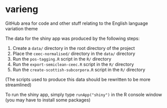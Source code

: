 # varieng
GitHub area for code and other stuff relating to the English language variation theme

The data for the shiny app was produced by the following steps:

1. Create a `data/` directory in the root directory of the project
2. Place the `ceec-normalised/` directory in the `data/` directory
3. Run the `pos-tagging.R` script in the `R/` directory 
4. Run the `export-semiclean-ceec.R` script in the `R/` directory
5. Run the `create-scottish-subcorpora.R` script in the `R/` directory

(The scripts used to produce this data should be rewritten to be more streamlined)

To run the shiny app, simply type `runApp("shiny")` in the R console window (you may have to install some packages)
